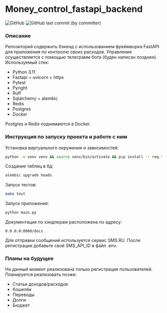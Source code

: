 # Money_control_fastapi_backend

![GitHub](https://img.shields.io/github/license/kaccuteput/money_control_fastapi_backend) ![GitHub last commit (by committer)](https://img.shields.io/github/last-commit/kaccuteput/money_control_fastapi_backend)

### Описание
Репозиторий содержить бэкенд с использованием фреймворка FastAPI для приложения по контролю своих расходов. Управление осуществляется с помощью телеграмм бота (буден написан позднее).
Используемый стек:
- Python 3.11
- Fastapi + uvicorn + httpx
- Pytest
- Pyright
- Ruff
- Sqlalchemy + alembic
- Redis
- Postgres
- Docker

Postgres и Redis поднимаются в Docker.

### Инструкция по запуску проекта и работе с ним

Установка виртуального окружения и зависимостей:
```bash
python -m venv venv && source venv/bin/activate && pip install -r req.txt
```

Создание таблиц в бд:
```bash
alembic upgrade heads
```

Запуск тестов:
```bash
make test
```

Запуск приложения:
```bash
python main.py
```

Документация по хэндлерам расположена по адресу:
```
0.0.0.0:8000/docs
```
Для отправки сообщений используется сервис SMS.RU. После регистрации добавьте свой SMS_API_ID в файл .env.

### Планы на будущее
На данный момент реализована только регистрация пользователей. Планируется реализовать позже:

- Статьи доходов/расходов
- Кошелёк
- Переводы
- Долги
- Бюджет
